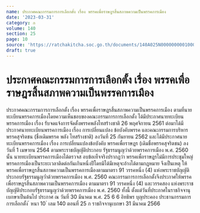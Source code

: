 ```yaml
---
name: ประกาศคณะกรรมการการเลือกตั้ง เรื่อง พรรคเพื่อราษฎรสิ้นสภาพความเป็นพรรคการเมือง
date: '2023-03-31'
category: ก
volume: 140
section: 25
page: 10
source: 'https://ratchakitcha.soc.go.th/documents/140A025N0000000001000.pdf'
draft: true
---
```


# ประกาศคณะกรรมการการเลือกตั้ง เรื่อง พรรคเพื่อราษฎรสิ้นสภาพความเป็นพรรคการเมือง

ประกาศคณะกรรมการการเลือกตั้ง เรื่อง พรรคเพื่อราษฎรสิ้นสภาพความเป็นพรรคการเมือง ตามที่นายทะเบียนพรรคการเมืองโดยความเห็นชอบของคณะกรรมการการเลือกตั้ง ได้มีประกาศนายทะเบียนพรรคการเมือง เรื่อง รับจดแจ้งการจัดตั้งพรรคพลังไทสร้างชาติ 26 พฤศจิกายน 2561 ต่อมาได้มีประกาศนายทะเบียนพรรคการเมือง เรื่อง การเปลี่ยนแปลง ข้อบังคับพรรค และคณะกรรมการบริหารพรรคสุจริตชน (ชื่อเดิมพรรค พลัง ไทสร้างชาติ) ลงวันที่ 25 กันยายน 2562 และได้มีประกาศนายทะเบียนพรรคการเมือง เรื่อง การเปลี่ยนแปลงข้อบังคับ พรรคเพื่อราษฎร (เดิมชื่อพรรคสุจริตชน) ลงวันที่ 1 เมษายน 2564 ตามพระราชบัญญัติประกอบ รัฐธรรมนูญว่าด้วยพรรคการเมือง พ.ศ. 2560 นั้น นายทะเบียนพรรคการเมืองได้ตรวจส อบข้อเท็จจริงปรากฏว่า พรรคเพื่อราษฎรไม่มีการประชุมใหญ่ พรรคการเมืองเป็นระยะเวลาติดต่อกันเกินหนึ่งปีโดยมิได้มีเหตุจะอ้างได้ตามกฎหมาย จึงเป็นเหตุ ให้พรรคเพื่อราษฎรสิ้นสภาพความเป็นพรรคการเมืองตามมาตรา 91 วรรคหนึ่ง (4) แห่งพระราชบัญญัติ ประกอบรัฐธรรมนูญว่ำด้วยพรรคการเมือง พ.ศ. 2560 คณะกรรมการการเลือกตั้งจึงประกาศให้พรรคเพื่อราษฎรสิ้นสภาพความเป็นพรรคการเมือง ตามมาตรา 91 วรรคหนึ่ง (4) และวรรคสอง แห่งพระราชบัญญัติประกอบรัฐธรรมนูญว่าด้วยพรรคการเมือง พ.ศ. 2560 ทั้งนี้ ตั้งแต่วันที่ประกาศในราชกิจจานุ เบกษาเป็นต้นไป ประกาศ ณ วันที่ 30 มีนาคม พ.ศ. 25 6 6 อิทธิพร บุญประคอง ประธานกรรมการการเลือกตั้ง ้ หนา 10 ่ เลม 140 ตอนที่ 25 ก ราชกิจจานุเบกษา 31 มีนาคม 2566
